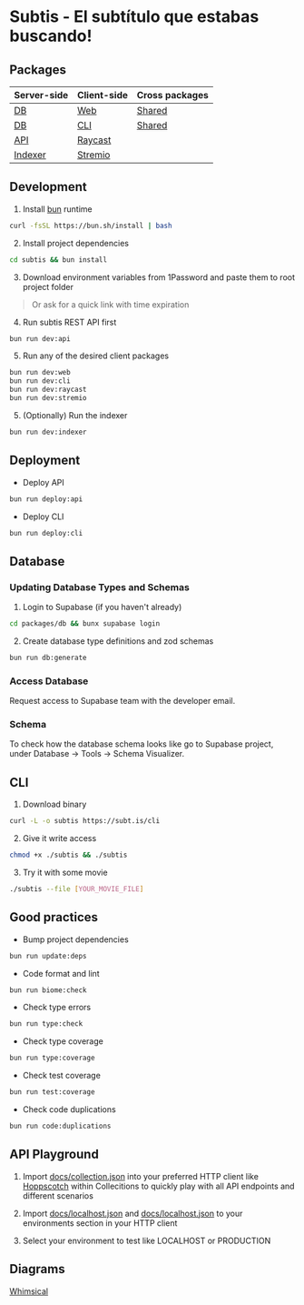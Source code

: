 # Subtis - El subtítulo que estabas buscando!

## Packages

| Server-side | Client-side | Cross packages |
|-------------|-------------|----------------|
| [DB](/packages/db/) | [Web](/packages/web/) | [Shared](/packages/shared/) |
| [DB](/packages/db/) | [CLI](/packages/cli/) | [Shared](/packages/shared/) |
| [API](/packages/api/) | [Raycast](/packages/raycast/) |  |
| [Indexer](/packages/indexer/) | [Stremio](/packages/stremio/) |                |

## Development

1. Install [bun](https://bun.sh/) runtime

```bash
curl -fsSL https://bun.sh/install | bash
```

2. Install project dependencies

```bash
cd subtis && bun install
```

3. Download environment variables from 1Password and paste them to root project folder

> Or ask for a quick link with time expiration

4. Run subtis REST API first

```bash
bun run dev:api
```

5. Run any of the desired client packages

```bash
bun run dev:web
bun run dev:cli
bun run dev:raycast
bun run dev:stremio
```

5. (Optionally) Run the indexer

```bash
bun run dev:indexer
```

## Deployment

- Deploy API

```bash
bun run deploy:api
```

- Deploy CLI

```bash
bun run deploy:cli
```

## Database

### Updating Database Types and Schemas

1. Login to Supabase (if you haven't already)

```bash
cd packages/db && bunx supabase login
```

2. Create database type definitions and zod schemas

```bash
bun run db:generate
```

### Access Database

Request access to Supabase team with the developer email.

### Schema

To check how the database schema looks like go to Supabase project, under Database -> Tools -> Schema Visualizer.

## CLI

1. Download binary

```bash
curl -L -o subtis https://subt.is/cli
```

2. Give it write access

```bash
chmod +x ./subtis && ./subtis
```

3. Try it with some movie

```bash
./subtis --file [YOUR_MOVIE_FILE]
```

## Good practices

- Bump project dependencies

```bash
bun run update:deps
```

- Code format and lint

```bash
bun run biome:check
```

- Check type errors

```bash
bun run type:check
```

- Check type coverage

```bash
bun run type:coverage
```

- Check test coverage

```bash
bun run test:coverage
```

- Check code duplications

```bash
bun run code:duplications
```

## API Playground

1. Import [docs/collection.json](/docs/collection.json) into your preferred HTTP client like [Hoppscotch](https://hoppscotch.io/) within Collecitions to quickly play with all API endpoints and different scenarios

2. Import [docs/localhost.json](/docs/localhost.json) and [docs/localhost.json](/docs/production.json) to your environments section in your HTTP client

3. Select your environment to test like LOCALHOST or PRODUCTION

## Diagrams

[Whimsical](https://whimsical.com/Subtis-9VTuUJTU3KcGLHGbk19ioA)
